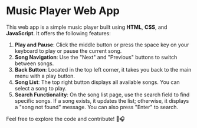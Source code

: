 # Music Player Web App

This web app is a simple music player built using **HTML**, **CSS**, and **JavaScript**. It offers the following features:

1. **Play and Pause**: Click the middle button or press the space key on your keyboard to play or pause the current song.
2. **Song Navigation**: Use the "Next" and "Previous" buttons to switch between songs.
3. **Back Button**: Located in the top left corner, it takes you back to the main menu with a play button.
4. **Song List**: The top right button displays all available songs. You can select a song to play.
5. **Search Functionality**: On the song list page, use the search field to find specific songs. If a song exists, it updates the list; otherwise, it displays a "song not found" message. You can also press "Enter" to search.

Feel free to explore the code and contribute! 🎵🎧
